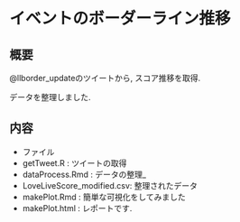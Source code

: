 イベントのボーダーライン推移
====

## 概要

@llborder\_updateのツイートから, スコア推移を取得. 

データを整理しました. 

## 内容

* ファイル
 * getTweet.R : ツイートの取得
 * dataProcess.Rmd : データの整理_
 * LoveLiveScore_modified.csv: 整理されたデータ
 * makePlot.Rmd : 簡単な可視化をしてみました
 * makePlot.html : レポートです.
